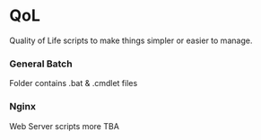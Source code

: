 # QoL
Quality of Life scripts to make things simpler or easier to manage.

### General Batch 
Folder contains .bat & .cmdlet files

### Nginx
Web Server scripts more TBA
